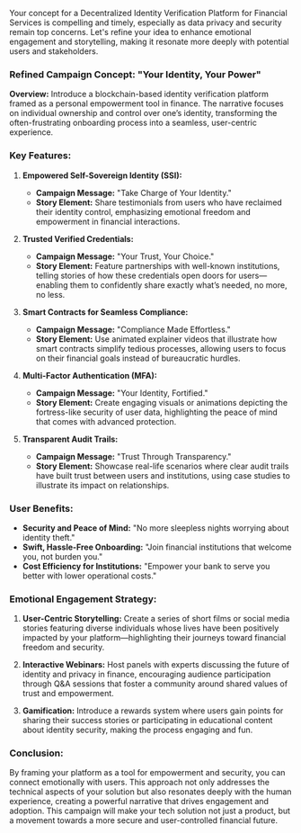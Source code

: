 Your concept for a Decentralized Identity Verification Platform for Financial Services is compelling and timely, especially as data privacy and security remain top concerns. Let's refine your idea to enhance emotional engagement and storytelling, making it resonate more deeply with potential users and stakeholders.

### Refined Campaign Concept: "Your Identity, Your Power"

**Overview:**
Introduce a blockchain-based identity verification platform framed as a personal empowerment tool in finance. The narrative focuses on individual ownership and control over one’s identity, transforming the often-frustrating onboarding process into a seamless, user-centric experience. 

### Key Features:

1. **Empowered Self-Sovereign Identity (SSI):** 
   - **Campaign Message:** "Take Charge of Your Identity."
   - **Story Element:** Share testimonials from users who have reclaimed their identity control, emphasizing emotional freedom and empowerment in financial interactions.

2. **Trusted Verified Credentials:**
   - **Campaign Message:** "Your Trust, Your Choice."
   - **Story Element:** Feature partnerships with well-known institutions, telling stories of how these credentials open doors for users—enabling them to confidently share exactly what’s needed, no more, no less.

3. **Smart Contracts for Seamless Compliance:** 
   - **Campaign Message:** "Compliance Made Effortless."
   - **Story Element:** Use animated explainer videos that illustrate how smart contracts simplify tedious processes, allowing users to focus on their financial goals instead of bureaucratic hurdles.

4. **Multi-Factor Authentication (MFA):**
   - **Campaign Message:** "Your Identity, Fortified."
   - **Story Element:** Create engaging visuals or animations depicting the fortress-like security of user data, highlighting the peace of mind that comes with advanced protection.

5. **Transparent Audit Trails:**
   - **Campaign Message:** "Trust Through Transparency."
   - **Story Element:** Showcase real-life scenarios where clear audit trails have built trust between users and institutions, using case studies to illustrate its impact on relationships.

### User Benefits: 
- **Security and Peace of Mind:** "No more sleepless nights worrying about identity theft."
- **Swift, Hassle-Free Onboarding:** "Join financial institutions that welcome you, not burden you."
- **Cost Efficiency for Institutions:** "Empower your bank to serve you better with lower operational costs."

### Emotional Engagement Strategy:
1. **User-Centric Storytelling:** Create a series of short films or social media stories featuring diverse individuals whose lives have been positively impacted by your platform—highlighting their journeys toward financial freedom and security.
  
2. **Interactive Webinars:** Host panels with experts discussing the future of identity and privacy in finance, encouraging audience participation through Q&A sessions that foster a community around shared values of trust and empowerment.

3. **Gamification:** Introduce a rewards system where users gain points for sharing their success stories or participating in educational content about identity security, making the process engaging and fun.

### Conclusion:
By framing your platform as a tool for empowerment and security, you can connect emotionally with users. This approach not only addresses the technical aspects of your solution but also resonates deeply with the human experience, creating a powerful narrative that drives engagement and adoption. This campaign will make your tech solution not just a product, but a movement towards a more secure and user-controlled financial future.